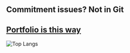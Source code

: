 ## Commitment issues? Not in Git
 ## [Portfolio is this way](https://kabrownie.github.io)
 
 ![Top Langs](https://github-readme-stats.vercel.app/api/top-langs/?username=kabrownie&hide_progress=true)
 

 
